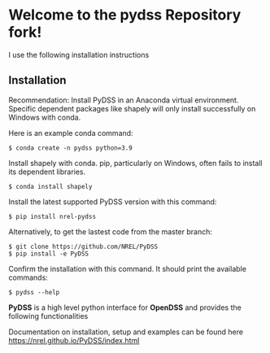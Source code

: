 ﻿# Welcome to the pydss Repository fork!

I use the following installation instructions

## Installation
Recommendation: Install PyDSS in an Anaconda virtual environment. Specific dependent packages like shapely will only install successfully on Windows with conda.

Here is an example conda command:

`$ conda create -n pydss python=3.9`

Install shapely with conda. pip, particularly on Windows, often fails to install its dependent libraries.

`$ conda install shapely`

Install the latest supported PyDSS version with this command:

`$ pip install nrel-pydss`

Alternatively, to get the lastest code from the master branch:

```
$ git clone https://github.com/NREL/PyDSS
$ pip install -e PyDSS
```

Confirm the installation with this command. It should print the available commands:

`$ pydss --help`

**PyDSS** is a high level python interface for **OpenDSS** and provides the following functionalities

Documentation on installation, setup and examples can be found here https://nrel.github.io/PyDSS/index.html

